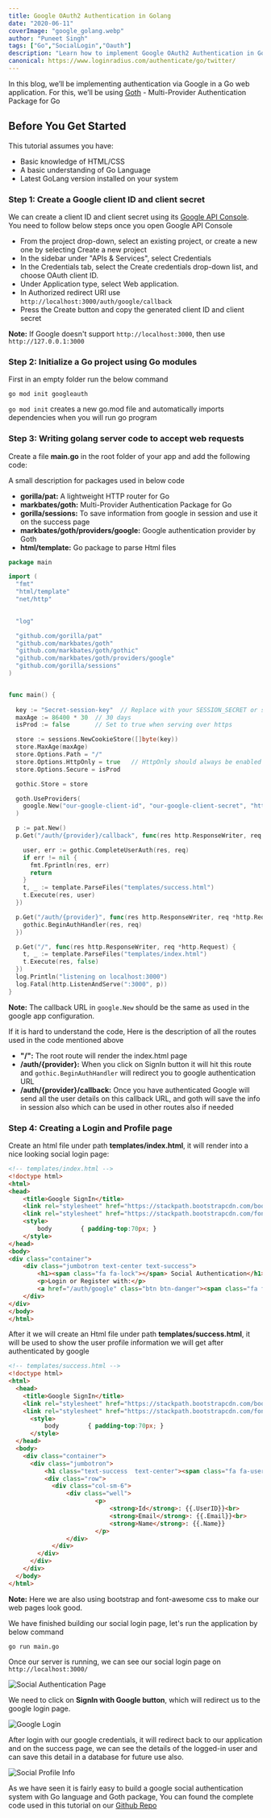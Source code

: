```yaml
---
title: Google OAuth2 Authentication in Golang
date: "2020-06-11"
coverImage: "google_golang.webp"
author: "Puneet Singh"
tags: ["Go","SocialLogin","Oauth"]
description: "Learn how to implement Google OAuth2 Authentication in Golang using Goath"
canonical: https://www.loginradius.com/authenticate/go/twitter/
---
```


In this blog, we’ll be implementing authentication via Google in a Go web application. For this, we’ll be using [Goth](https://github.com/markbates/goth) - Multi-Provider Authentication Package for Go

## Before You Get Started
This tutorial assumes you have:

*   Basic knowledge of HTML/CSS
*   A basic understanding of Go Language
*   Latest GoLang version installed on your system

### Step 1: Create a Google client ID and client secret

We can create a  client ID and client secret using its [Google API Console](https://console.developers.google.com/). You need to follow below steps once you open Google API Console

- From the project drop-down, select an existing project, or create a new one by selecting Create a new project
- In the sidebar under "APIs & Services", select Credentials
- In the Credentials tab, select the Create credentials drop-down list, and choose OAuth client ID.
- Under Application type, select Web application.
- In Authorized redirect URI use `http://localhost:3000/auth/google/callback`
- Press the Create button and copy the generated client ID and client secret

**Note:** If Google doesn't support `http://localhost:3000`, then use `http://127.0.0.1:3000`

### Step 2: Initialize a Go project using Go modules

First in an empty folder run the below command

```
go mod init googleauth
```

`go mod init` creates a new go.mod file and automatically imports dependencies when you will run go program

### Step 3: Writing golang server code to accept web requests

Create a file **main.go** in the root folder of your app and add the following code: 

A small description for packages used in below code
- **gorilla/pat:**  A lightweight HTTP router for Go
- **markbates/goth:**  Multi-Provider Authentication Package for Go
- **gorilla/sessions:**  To save information from google in session and use it on the success page
- **markbates/goth/providers/google:**  Google authentication provider by Goth
- **html/template:** Go package to parse Html files


```Go
package main

import (
  "fmt"
  "html/template"
  "net/http"
  

  "log"

  "github.com/gorilla/pat"
  "github.com/markbates/goth"
  "github.com/markbates/goth/gothic"
  "github.com/markbates/goth/providers/google"
  "github.com/gorilla/sessions"
)


func main() {
  
  key := "Secret-session-key"  // Replace with your SESSION_SECRET or similar
  maxAge := 86400 * 30  // 30 days
  isProd := false       // Set to true when serving over https

  store := sessions.NewCookieStore([]byte(key))
  store.MaxAge(maxAge)
  store.Options.Path = "/"
  store.Options.HttpOnly = true   // HttpOnly should always be enabled
  store.Options.Secure = isProd

  gothic.Store = store

  goth.UseProviders(
    google.New("our-google-client-id", "our-google-client-secret", "http://localhost:3000/auth/google/callback", "email", "profile"),
  )

  p := pat.New()
  p.Get("/auth/{provider}/callback", func(res http.ResponseWriter, req *http.Request) {

    user, err := gothic.CompleteUserAuth(res, req)
    if err != nil {
      fmt.Fprintln(res, err)
      return
    }
    t, _ := template.ParseFiles("templates/success.html")
    t.Execute(res, user)
  })

  p.Get("/auth/{provider}", func(res http.ResponseWriter, req *http.Request) {
    gothic.BeginAuthHandler(res, req)
  })

  p.Get("/", func(res http.ResponseWriter, req *http.Request) {
    t, _ := template.ParseFiles("templates/index.html")
    t.Execute(res, false)
  })
  log.Println("listening on localhost:3000")
  log.Fatal(http.ListenAndServe(":3000", p))
}

```
**Note:** The callback URL in `google.New` should be the same as used in the google app configuration.

If it is hard to understand the code, Here is the description of all the routes used in the code mentioned above

- **"/":**  The root route will render the index.html page
- **/auth/{provider}:**  When you click on SignIn button it will hit this route and `gothic.BeginAuthHandler` will redirect you to google authentication URL
- **/auth/{provider}/callback:**  Once you have authenticated Google will send all the user details on this callback URL, and goth will save the info in session also which can be used in other routes also if needed



### Step 4: Creating a Login and Profile page

Create an html file under path **templates/index.html**, it will render into a nice looking social login page:

```html 
<!-- templates/index.html -->
<!doctype html>
<html>
<head>
    <title>Google SignIn</title>
    <link rel="stylesheet" href="https://stackpath.bootstrapcdn.com/bootstrap/4.4.1/css/bootstrap.min.css"> <!-- load bulma css -->
    <link rel="stylesheet" href="https://stackpath.bootstrapcdn.com/font-awesome/4.7.0/css/font-awesome.min.css"> <!-- load fontawesome -->
    <style>
        body        { padding-top:70px; }
    </style>
</head>
<body>
<div class="container">
    <div class="jumbotron text-center text-success">
        <h1><span class="fa fa-lock"></span> Social Authentication</h1>
        <p>Login or Register with:</p>
        <a href="/auth/google" class="btn btn-danger"><span class="fa fa-google"></span> SignIn with Google</a>
    </div>
</div>
</body>
</html> 
```

After it we will create an Html file under path **templates/success.html**, it will be used to show the user profile information we will get after authenticated by google

```html 
<!-- templates/success.html -->
<!doctype html>
<html>
  <head>
    <title>Google SignIn</title>
    <link rel="stylesheet" href="https://stackpath.bootstrapcdn.com/bootstrap/4.4.1/css/bootstrap.min.css"> <!-- load bulma css -->
    <link rel="stylesheet" href="https://stackpath.bootstrapcdn.com/font-awesome/4.7.0/css/font-awesome.min.css"> <!-- load fontawesome -->
      <style>
          body        { padding-top:70px; }
      </style>
  </head>
  <body>
    <div class="container">
      <div class="jumbotron">
          <h1 class="text-success  text-center"><span class="fa fa-user"></span> Profile Information</h1>
          <div class="row">
            <div class="col-sm-6">
                <div class="well">
                        <p>
                            <strong>Id</strong>: {{.UserID}}<br>
                            <strong>Email</strong>: {{.Email}}<br>
                            <strong>Name</strong>: {{.Name}}
                        </p>
                </div>
            </div>
        </div>
      </div>
    </div>
  </body>
</html>
```
**Note:** Here we are also using bootstrap and font-awesome css to make our web pages look good. 



We have finished building our social login page, let's run the application by below command


```
go run main.go
```

Once our server is running, we can see our social login page on `http://localhost:3000/`

![Social Authentication Page](go_google_login.webp "Social Authentication Page")

We need to click on **SignIn with Google button**, which will redirect us to the google login page.

![Google Login](google_login.webp "Google Login")

After login with our google credentials, it will redirect back to our application and on the success page, we can see the details of the logged-in user and can save this detail in a database for future use also.

![Social Profile Info](go_google_profile.webp "Social Profile Info")

As we have seen it is fairly easy to build a google social authentication system with Go language and Goth package, You can found the complete code used in this tutorial on our [Github Repo](https://github.com/LoginRadius/engineering-blog-samples/tree/master/GoLang/GoogleAuthenticationGoth)